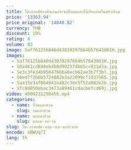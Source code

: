 ```yaml
---
title: โต๊ะกาแฟห้องนั่งเล่นกระจกที่ถอดออกได้เรียบง่ายในครัวเรือน
price: '13363.94'
price_original: '14848.82'
currency: THB
discount: 10%
rating: 4
volume: 83
image: Saf76125b846d43839297664b57643801H.jpg
images:
  - Saf76125b846d43839297664b57643801H.jpg
  - S0a461cd848eb4b8d902374b65cc021d3a.jpg
  - Se3c3fe34b950476bba6ecb62ae3b7f3bl.jpg
  - S6ed7f2bbb5724882b3a22099cf193756S.jpg
  - Saa15e3af864041e482c3ee5f52a982e2b.jpg
  - Sfc8d050ebac3473a89461cdacbefcd69j.jpg
video: 4000231298456.mp4
categories:
  - name: บ้านและสวน
    slug: านและสวน
  - name: ตกแต่งบ้าน
    slug: ตกแต-งบ-าน
slug: โต-ะกาแฟห-องน-งเล-นกระจกท
encode: oBWUq7I
lang: th
---
```

  